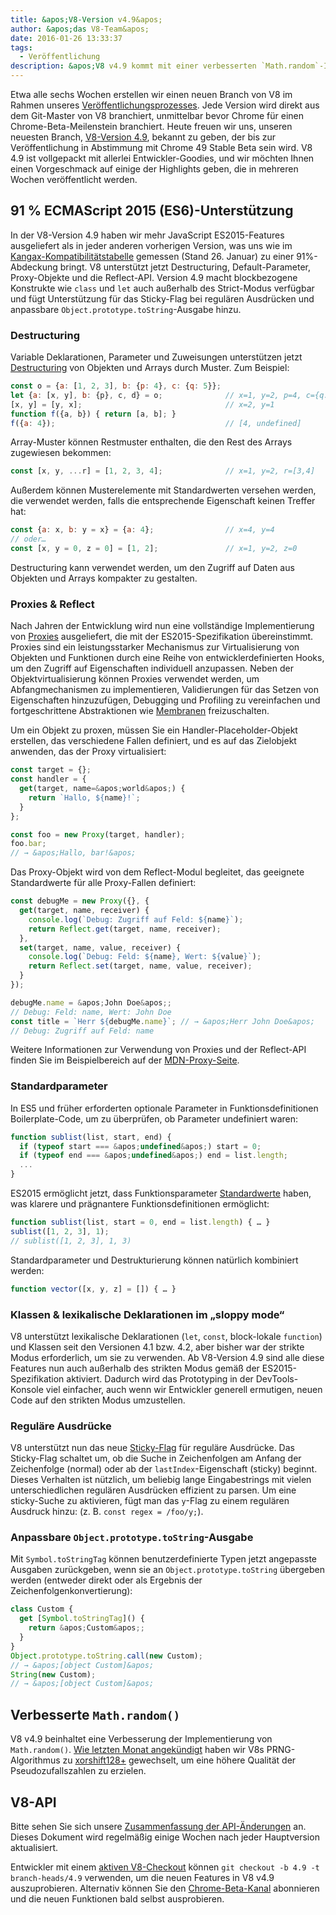 ```yaml
---
title: &apos;V8-Version v4.9&apos;
author: &apos;das V8-Team&apos;
date: 2016-01-26 13:33:37
tags:
  - Veröffentlichung
description: &apos;V8 v4.9 kommt mit einer verbesserten `Math.random`-Implementierung und Unterstützung für mehrere neue ES2015-Sprachfeatures.&apos;
---
```

Etwa alle sechs Wochen erstellen wir einen neuen Branch von V8 im Rahmen unseres [Veröffentlichungsprozesses](/docs/release-process). Jede Version wird direkt aus dem Git-Master von V8 branchiert, unmittelbar bevor Chrome für einen Chrome-Beta-Meilenstein branchiert. Heute freuen wir uns, unseren neuesten Branch, [V8-Version 4.9](https://chromium.googlesource.com/v8/v8.git/+log/branch-heads/4.9), bekannt zu geben, der bis zur Veröffentlichung in Abstimmung mit Chrome 49 Stable Beta sein wird. V8 4.9 ist vollgepackt mit allerlei Entwickler-Goodies, und wir möchten Ihnen einen Vorgeschmack auf einige der Highlights geben, die in mehreren Wochen veröffentlicht werden.

<!--truncate-->
## 91 % ECMAScript 2015 (ES6)-Unterstützung

In der V8-Version 4.9 haben wir mehr JavaScript ES2015-Features ausgeliefert als in jeder anderen vorherigen Version, was uns wie im [Kangax-Kompatibilitätstabelle](https://kangax.github.io/compat-table/es6/) gemessen (Stand 26. Januar) zu einer 91%-Abdeckung bringt. V8 unterstützt jetzt Destructuring, Default-Parameter, Proxy-Objekte und die Reflect-API. Version 4.9 macht blockbezogene Konstrukte wie `class` und `let` auch außerhalb des Strict-Modus verfügbar und fügt Unterstützung für das Sticky-Flag bei regulären Ausdrücken und anpassbare `Object.prototype.toString`-Ausgabe hinzu.

### Destructuring

Variable Deklarationen, Parameter und Zuweisungen unterstützen jetzt [Destructuring](https://developer.mozilla.org/en-US/docs/Web/JavaScript/Reference/Operators/Destructuring_assignment) von Objekten und Arrays durch Muster. Zum Beispiel:

```js
const o = {a: [1, 2, 3], b: {p: 4}, c: {q: 5}};
let {a: [x, y], b: {p}, c, d} = o;              // x=1, y=2, p=4, c={q: 5}
[x, y] = [y, x];                                // x=2, y=1
function f({a, b}) { return [a, b]; }
f({a: 4});                                      // [4, undefined]
```

Array-Muster können Restmuster enthalten, die den Rest des Arrays zugewiesen bekommen:

```js
const [x, y, ...r] = [1, 2, 3, 4];              // x=1, y=2, r=[3,4]
```

Außerdem können Musterelemente mit Standardwerten versehen werden, die verwendet werden, falls die entsprechende Eigenschaft keinen Treffer hat:

```js
const {a: x, b: y = x} = {a: 4};                // x=4, y=4
// oder…
const [x, y = 0, z = 0] = [1, 2];               // x=1, y=2, z=0
```

Destructuring kann verwendet werden, um den Zugriff auf Daten aus Objekten und Arrays kompakter zu gestalten.

### Proxies & Reflect

Nach Jahren der Entwicklung wird nun eine vollständige Implementierung von [Proxies](https://developer.mozilla.org/en-US/docs/Web/JavaScript/Reference/Global_Objects/Proxy) ausgeliefert, die mit der ES2015-Spezifikation übereinstimmt. Proxies sind ein leistungsstarker Mechanismus zur Virtualisierung von Objekten und Funktionen durch eine Reihe von entwicklerdefinierten Hooks, um den Zugriff auf Eigenschaften individuell anzupassen. Neben der Objektvirtualisierung können Proxies verwendet werden, um Abfangmechanismen zu implementieren, Validierungen für das Setzen von Eigenschaften hinzuzufügen, Debugging und Profiling zu vereinfachen und fortgeschrittene Abstraktionen wie [Membranen](http://tvcutsem.github.io/js-membranes/) freizuschalten.

Um ein Objekt zu proxen, müssen Sie ein Handler-Placeholder-Objekt erstellen, das verschiedene Fallen definiert, und es auf das Zielobjekt anwenden, das der Proxy virtualisiert:

```js
const target = {};
const handler = {
  get(target, name=&apos;world&apos;) {
    return `Hallo, ${name}!`;
  }
};

const foo = new Proxy(target, handler);
foo.bar;
// → &apos;Hallo, bar!&apos;
```

Das Proxy-Objekt wird von dem Reflect-Modul begleitet, das geeignete Standardwerte für alle Proxy-Fallen definiert:

```js
const debugMe = new Proxy({}, {
  get(target, name, receiver) {
    console.log(`Debug: Zugriff auf Feld: ${name}`);
    return Reflect.get(target, name, receiver);
  },
  set(target, name, value, receiver) {
    console.log(`Debug: Feld: ${name}, Wert: ${value}`);
    return Reflect.set(target, name, value, receiver);
  }
});

debugMe.name = &apos;John Doe&apos;;
// Debug: Feld: name, Wert: John Doe
const title = `Herr ${debugMe.name}`; // → &apos;Herr John Doe&apos;
// Debug: Zugriff auf Feld: name
```

Weitere Informationen zur Verwendung von Proxies und der Reflect-API finden Sie im Beispielbereich auf der [MDN-Proxy-Seite](https://developer.mozilla.org/en-US/docs/Web/JavaScript/Reference/Global_Objects/Proxy#Examples).

### Standardparameter

In ES5 und früher erforderten optionale Parameter in Funktionsdefinitionen Boilerplate-Code, um zu überprüfen, ob Parameter undefiniert waren:

```js
function sublist(list, start, end) {
  if (typeof start === &apos;undefined&apos;) start = 0;
  if (typeof end === &apos;undefined&apos;) end = list.length;
  ...
}
```

ES2015 ermöglicht jetzt, dass Funktionsparameter [Standardwerte](https://developer.mozilla.org/en-US/docs/Web/JavaScript/Reference/Functions/Default_parameters) haben, was klarere und prägnantere Funktionsdefinitionen ermöglicht:

```js
function sublist(list, start = 0, end = list.length) { … }
sublist([1, 2, 3], 1);
// sublist([1, 2, 3], 1, 3)
```

Standardparameter und Destrukturierung können natürlich kombiniert werden:

```js
function vector([x, y, z] = []) { … }
```

### Klassen & lexikalische Deklarationen im „sloppy mode“

V8 unterstützt lexikalische Deklarationen (`let`, `const`, block-lokale `function`) und Klassen seit den Versionen 4.1 bzw. 4.2, aber bisher war der strikte Modus erforderlich, um sie zu verwenden. Ab V8-Version 4.9 sind alle diese Features nun auch außerhalb des strikten Modus gemäß der ES2015-Spezifikation aktiviert. Dadurch wird das Prototyping in der DevTools-Konsole viel einfacher, auch wenn wir Entwickler generell ermutigen, neuen Code auf den strikten Modus umzustellen.

### Reguläre Ausdrücke

V8 unterstützt nun das neue [Sticky-Flag](https://developer.mozilla.org/en-US/docs/Web/JavaScript/Reference/Global_Objects/RegExp/sticky) für reguläre Ausdrücke. Das Sticky-Flag schaltet um, ob die Suche in Zeichenfolgen am Anfang der Zeichenfolge (normal) oder ab der `lastIndex`-Eigenschaft (sticky) beginnt. Dieses Verhalten ist nützlich, um beliebig lange Eingabestrings mit vielen unterschiedlichen regulären Ausdrücken effizient zu parsen. Um eine sticky-Suche zu aktivieren, fügt man das `y`-Flag zu einem regulären Ausdruck hinzu: (z. B. `const regex = /foo/y;`).

### Anpassbare `Object.prototype.toString`-Ausgabe

Mit `Symbol.toStringTag` können benutzerdefinierte Typen jetzt angepasste Ausgaben zurückgeben, wenn sie an `Object.prototype.toString` übergeben werden (entweder direkt oder als Ergebnis der Zeichenfolgenkonvertierung):

```js
class Custom {
  get [Symbol.toStringTag]() {
    return &apos;Custom&apos;;
  }
}
Object.prototype.toString.call(new Custom);
// → &apos;[object Custom]&apos;
String(new Custom);
// → &apos;[object Custom]&apos;
```

## Verbesserte `Math.random()`

V8 v4.9 beinhaltet eine Verbesserung der Implementierung von `Math.random()`. [Wie letzten Monat angekündigt](/blog/math-random) haben wir V8s PRNG-Algorithmus zu [xorshift128+](http://vigna.di.unimi.it/ftp/papers/xorshiftplus.pdf) gewechselt, um eine höhere Qualität der Pseudozufallszahlen zu erzielen.

## V8-API

Bitte sehen Sie sich unsere [Zusammenfassung der API-Änderungen](https://docs.google.com/document/d/1g8JFi8T_oAE_7uAri7Njtig7fKaPDfotU6huOa1alds/edit) an. Dieses Dokument wird regelmäßig einige Wochen nach jeder Hauptversion aktualisiert.

Entwickler mit einem [aktiven V8-Checkout](https://v8.dev/docs/source-code#using-git) können `git checkout -b 4.9 -t branch-heads/4.9` verwenden, um die neuen Features in V8 v4.9 auszuprobieren. Alternativ können Sie den [Chrome-Beta-Kanal](https://www.google.com/chrome/browser/beta.html) abonnieren und die neuen Funktionen bald selbst ausprobieren.
